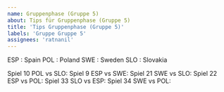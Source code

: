 ```yaml
---
name: Gruppenphase (Gruppe 5)
about: Tips für Gruppenphase (Gruppe 5)
title: 'Tips Gruppenphase (Gruppe 5)'
labels: 'Gruppe Gruppe 5'
assignees: 'ratnanil'
---
```


ESP :  Spain
POL :  Poland
SWE :  Sweden
SLO :  Slovakia

Spiel 10 POL vs SLO:
Spiel 9 ESP vs SWE:
Spiel 21 SWE vs SLO:
Spiel 22 ESP vs POL:
Spiel 33 SLO vs ESP:
Spiel 34 SWE vs POL:
